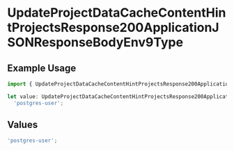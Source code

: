 # UpdateProjectDataCacheContentHintProjectsResponse200ApplicationJSONResponseBodyEnv9Type

## Example Usage

```typescript
import { UpdateProjectDataCacheContentHintProjectsResponse200ApplicationJSONResponseBodyEnv9Type } from '@vercel/client/models/operations';

let value: UpdateProjectDataCacheContentHintProjectsResponse200ApplicationJSONResponseBodyEnv9Type =
  'postgres-user';
```

## Values

```typescript
'postgres-user';
```
